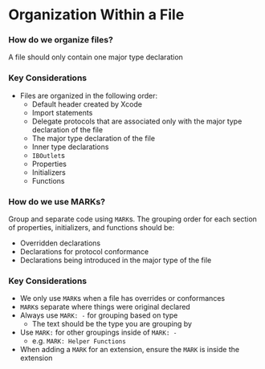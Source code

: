 # Organization Within a File
### How do we organize files?
A file should only contain one major type declaration 

### Key Considerations
* Files are organized in the following order:
	* Default header created by Xcode
	* Import statements
	* Delegate protocols that are associated only with the major type declaration of the file
	* The major type declaration of the file
	* Inner type declarations
	* `IBOutlet`s
	* Properties
	* Initializers
	* Functions 

### How do we use MARKs?
Group and separate code using `MARK`s. The grouping order for each section of properties, initializers, and functions should be:
* Overridden declarations
* Declarations for protocol conformance
* Declarations being introduced in the major type of the file

### Key Considerations
* We only use `MARK`s when a file has overrides or conformances
* `MARK`s separate where things were original declared
* Always use `MARK: -` for grouping based on type
	* The text should be the type you are grouping by
* Use `MARK:` for other groupings inside of `MARK: -` 
	* e.g. `MARK: Helper Functions`
* When adding a `MARK` for an extension, ensure the `MARK` is inside the extension
